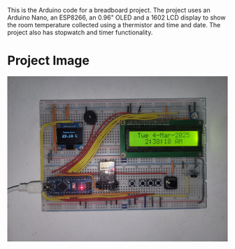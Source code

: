 This is the Arduino code for a breadboard project. The project uses an Arduino Nano, an ESP8266, an 0.96" OLED and a 1602 LCD display to show the room temperature collected using a thermistor and time and date. The project also has stopwatch and timer functionality.

# Project Image
<img src="Project_Image.jpg" width="700">

